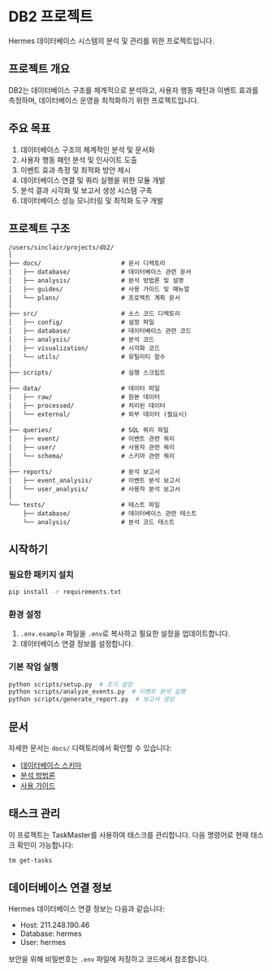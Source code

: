 # DB2 프로젝트

Hermes 데이터베이스 시스템의 분석 및 관리를 위한 프로젝트입니다.

## 프로젝트 개요

DB2는 데이터베이스 구조를 체계적으로 분석하고, 사용자 행동 패턴과 이벤트 효과를 측정하며, 데이터베이스 운영을 최적화하기 위한 프로젝트입니다.

## 주요 목표

1. 데이터베이스 구조의 체계적인 분석 및 문서화
2. 사용자 행동 패턴 분석 및 인사이트 도출
3. 이벤트 효과 측정 및 최적화 방안 제시
4. 데이터베이스 연결 및 쿼리 실행을 위한 모듈 개발
5. 분석 결과 시각화 및 보고서 생성 시스템 구축
6. 데이터베이스 성능 모니터링 및 최적화 도구 개발

## 프로젝트 구조

```
/users/sinclair/projects/db2/
│
├── docs/                      # 문서 디렉토리
│   ├── database/              # 데이터베이스 관련 문서
│   ├── analysis/              # 분석 방법론 및 설명
│   ├── guides/                # 사용 가이드 및 매뉴얼
│   └── plans/                 # 프로젝트 계획 문서
│
├── src/                       # 소스 코드 디렉토리
│   ├── config/                # 설정 파일
│   ├── database/              # 데이터베이스 관련 코드
│   ├── analysis/              # 분석 코드
│   ├── visualization/         # 시각화 코드
│   └── utils/                 # 유틸리티 함수
│
├── scripts/                   # 실행 스크립트
│
├── data/                      # 데이터 파일
│   ├── raw/                   # 원본 데이터
│   ├── processed/             # 처리된 데이터
│   └── external/              # 외부 데이터 (필요시)
│
├── queries/                   # SQL 쿼리 파일
│   ├── event/                 # 이벤트 관련 쿼리
│   ├── user/                  # 사용자 관련 쿼리
│   └── schema/                # 스키마 관련 쿼리
│
├── reports/                   # 분석 보고서
│   ├── event_analysis/        # 이벤트 분석 보고서
│   └── user_analysis/         # 사용자 분석 보고서
│
└── tests/                     # 테스트 파일
    ├── database/              # 데이터베이스 관련 테스트
    └── analysis/              # 분석 코드 테스트
```

## 시작하기

### 필요한 패키지 설치

```bash
pip install -r requirements.txt
```

### 환경 설정

1. `.env.example` 파일을 `.env`로 복사하고 필요한 설정을 업데이트합니다.
2. 데이터베이스 연결 정보를 설정합니다.

### 기본 작업 실행

```bash
python scripts/setup.py  # 초기 설정
python scripts/analyze_events.py  # 이벤트 분석 실행
python scripts/generate_report.py  # 보고서 생성
```

## 문서

자세한 문서는 `docs/` 디렉토리에서 확인할 수 있습니다:

- [데이터베이스 스키마](docs/database/schema.md)
- [분석 방법론](docs/analysis/methodology.md)
- [사용 가이드](docs/guides/setup.md)

## 태스크 관리

이 프로젝트는 TaskMaster를 사용하여 태스크를 관리합니다. 다음 명령어로 현재 태스크 확인이 가능합니다:

```bash
tm get-tasks
```

## 데이터베이스 연결 정보

Hermes 데이터베이스 연결 정보는 다음과 같습니다:

- Host: 211.248.190.46
- Database: hermes
- User: hermes

보안을 위해 비밀번호는 `.env` 파일에 저장하고 코드에서 참조합니다.
